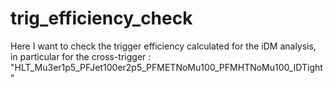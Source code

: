# trig_efficiency_check
Here I want to check the trigger efficiency calculated for the iDM analysis, in particular for the cross-trigger : "HLT_Mu3er1p5_PFJet100er2p5_PFMETNoMu100_PFMHTNoMu100_IDTight"
